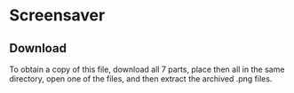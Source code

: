 # Screensaver
## Download

To obtain a copy of this file, download all 7 parts, place then all in the same directory, open one of the files, and then extract the archived .png files.